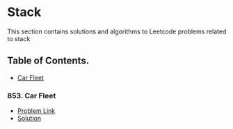 # Stack

This section contains solutions and algorithms to Leetcode problems related to stack
## Table of Contents.
- [Car Fleet](#853-car-fleet)

### 853. Car Fleet
- [Problem Link](https://leetcode.com/problems/car-fleet/)
- [Solution](./carFleet.py)

